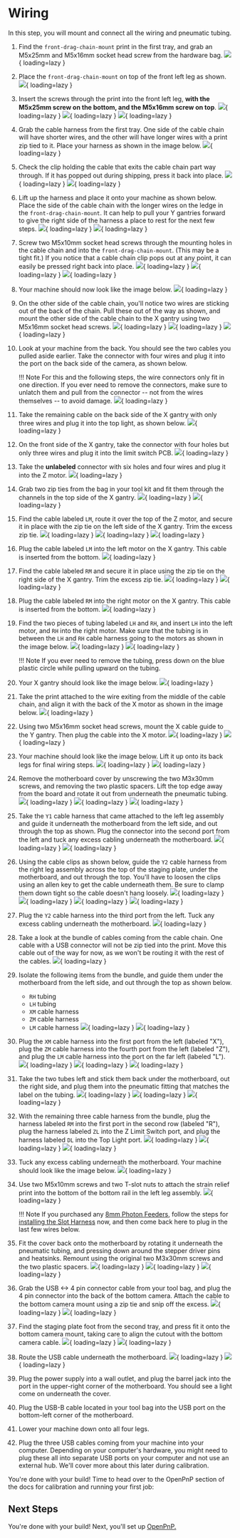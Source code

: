 <!-- markdownlint-disable-file MD045-->
# Wiring

In this step, you will mount and connect all the wiring and pneumatic tubing.

1. Find the `front-drag-chain-mount` print in the first tray, and grab an M5x25mm and M5x16mm socket head screw from the hardware bag.
  ![](images/front-leg-cable-chain-mount.JPG){ loading=lazy }

2. Place the `front-drag-chain-mount` on top of the front left leg as shown.
  ![](images/front-cable-chain-mount-placement.JPG){ loading=lazy }

3. Insert the screws through the print into the front left leg, **with the M5x25mm screw on the bottom, and the M5x16mm screw on top**.
  ![](images/chain-mount-1.JPG){ loading=lazy }
  ![](images/chain-mount-2.JPG){ loading=lazy }
  ![](images/chain-mount-3.JPG){ loading=lazy }

4. Grab the cable harness from the first tray. One side of the cable chain will have shorter wires, and the other will have longer wires with a print zip tied to it. Place your harness as shown in the image below.
  ![](images/cable-harness.JPG){ loading=lazy }

5. Check the clip holding the cable that exits the cable chain part way through. If it has popped out during shipping, press it back into place.
  ![](images/x-motor-cable-pop.JPG){ loading=lazy }
  ![](images/x-motor-cable-set.JPG){ loading=lazy }

6. Lift up the harness and place it onto your machine as shown below. Place the side of the cable chain with the longer wires on the ledge in the `front-drag-chain-mount`. It can help to pull your Y gantries forward to give the right side of the harness a place to rest for the next few steps.
  ![](images/cable-harness-placement-1.JPG){ loading=lazy }
  ![](images/cable-harness-placement-2.JPG){ loading=lazy }

7. Screw two M5x10mm socket head screws through the mounting holes in the cable chain and into the `front-drag-chain-mount`. (This may be a tight fit.) If you notice that a cable chain clip pops out at any point, it can easily be pressed right back into place.
  ![](images/screw-chain-front.JPG){ loading=lazy }
  ![](images/chain-clip-pop.JPG){ loading=lazy }
  ![](images/chain-clip-set.JPG){ loading=lazy }

8. Your machine should now look like the image below.
  ![](images/chain-half-mount.JPG){ loading=lazy }

9. On the other side of the cable chain, you'll notice two wires are sticking out of the back of the chain. Pull these out of the way as shown, and mount the other side of the cable chain to the X gantry using two M5x16mm socket head screws.
  ![](images/chain-head-mount-1.JPG){ loading=lazy }
  ![](images/chain-head-mount-2.JPG){ loading=lazy }
  ![](images/chain-head-mount-3.JPG){ loading=lazy }

10. Look at your machine from the back. You should see the two cables you pulled aside earlier. Take the connector with four wires and plug it into the port on the back side of the camera, as shown below.

    !!! Note
        For this and the following steps, the wire connectors only fit in one direction. If you ever need to remove the connectors, make sure to unlatch them and pull from the connector -- not from the wires themselves -- to avoid damage.
    ![](images/plug-top-cam.JPG){ loading=lazy }

11. Take the remaining cable on the back side of the X gantry with only three wires and plug it into the top light, as shown below.
  ![](images/plug-top-light.JPG){ loading=lazy }

12. On the front side of the X gantry, take the connector with four holes but only three wires and plug it into the limit switch PCB.
  ![](images/plug-z-limit.JPG){ loading=lazy }

13. Take the **unlabeled** connector with six holes and four wires and plug it into the Z motor.
  ![](images/plug-z-motor.JPG){ loading=lazy }

14. Grab two zip ties from the bag in your tool kit and fit them through the channels in the top side of the X gantry.
  ![](images/zip-tie-1.JPG){ loading=lazy }
  ![](images/zip-tie-2.JPG){ loading=lazy }

15. Find the cable labeled `LM`, route it over the top of the Z motor, and secure it in place with the zip tie on the left side of the X gantry. Trim the excess zip tie.
  ![](images/zip-lh-1.JPG){ loading=lazy }
  ![](images/zip-lh-2.JPG){ loading=lazy }
  ![](images/lh-trim.JPG){ loading=lazy }

16. Plug the cable labeled `LM` into the left motor on the X gantry. This cable is inserted from the bottom.
  ![](images/plug-lh.JPG){ loading=lazy }

17. Find the cable labeled `RM` and secure it in place using the zip tie on the right side of the X gantry. Trim the excess zip tie.
  ![](images/zip-rh-2.JPG){ loading=lazy }
  ![](images/rh-trim.JPG){ loading=lazy }

18. Plug the cable labeled `RM` into the right motor on the X gantry. This cable is inserted from the bottom.
  ![](images/plug-rh.JPG){ loading=lazy }

19. Find the two pieces of tubing labeled `LH` and `RH`, and insert `LH` into the left motor, and `RH` into the right motor. Make sure that the tubing is in between the `LH` and `RH` cable harness going to the motors as shown in the image below.
  ![](images/tubing.JPG){ loading=lazy }
  ![](images/tubing-inserted.JPG){ loading=lazy }
  
    !!! Note
          If you ever need to remove the tubing, press down on the blue plastic circle while pulling upward on the tubing.

20. Your X gantry should look like the image below.
  ![](images/finished-head.JPG){ loading=lazy }

21. Take the print attached to the wire exiting from the middle of the cable chain, and align it with the back of the X motor as shown in the image below.
  ![](images/x-umbilical.JPG){ loading=lazy }

22. Using two M5x16mm socket head screws, mount the X cable guide to the Y gantry. Then plug the cable into the X motor.
  ![](images/x-umbilical-mount.JPG){ loading=lazy }
  ![](images/x-motor-plug.JPG){ loading=lazy }

23. Your machine should look like the image below. Lift it up onto its back legs for final wiring steps.
  ![](images/overview-down.JPG){ loading=lazy }
  ![](images/overview-up.JPG){ loading=lazy }

24. Remove the motherboard cover by unscrewing the two M3x30mm screws, and removing the two plastic spacers. Lift the top edge away from the board and rotate it out from underneath the pneumatic tubing.
  ![](images/cover-remove-1.JPG){ loading=lazy }
  ![](images/cover-remove-2.JPG){ loading=lazy }
  ![](images/cover-remove-3.JPG){ loading=lazy }

25. Take the `Y1` cable harness that came attached to the left leg assembly and guide it underneath the motherboard from the left side, and out through the top as shown. Plug the connector into the second port from the left and tuck any excess cabling underneath the motherboard.
  ![](images/route-y1.JPG){ loading=lazy }
  ![](images/plug-y1.JPG){ loading=lazy }

26. Using the cable clips as shown below, guide the `Y2` cable harness from the right leg assembly across the top of the staging plate, under the motherboard, and out through the top. You'll have to loosen the clips using an allen key to get the cable underneath them. Be sure to clamp them down tight so the cable doesn't hang loosely.
  ![](images/route-y2-1.JPG){ loading=lazy }
  ![](images/route-y2-2.JPG){ loading=lazy }
  ![](images/route-y2-3.JPG){ loading=lazy }
  ![](images/route-y2-4.JPG){ loading=lazy }

27. Plug the `Y2` cable harness into the third port from the left. Tuck any excess cabling underneath the motherboard.
  ![](images/plug-y2.JPG){ loading=lazy }

28. Take a look at the bundle of cables coming from the cable chain. One cable with a USB connector will not be zip tied into the print. Move this cable out of the way for now, as we won't be routing it with the rest of the cables.
  ![](images/isolate-top-cam.JPG){ loading=lazy }

29. Isolate the following items from the bundle, and guide them under the motherboard from the left side, and out through the top as shown below.
    - `RH` tubing
    - `LH` tubing
    - `XM` cable harness
    - `ZM` cable harness
    - `LM` cable harness
  ![](images/isolate-half-1.JPG){ loading=lazy }
  ![](images/isolate-half-2.JPG){ loading=lazy }

30. Plug the `XM` cable harness into the first port from the left (labeled "X"), plug the `ZM` cable harness into the fourth port from the left (labeled "Z"), and plug the `LM` cable harness into the port on the far left (labeled "L").
  ![](images/plug-xm.JPG){ loading=lazy }
  ![](images/plug-zm.JPG){ loading=lazy }
  ![](images/plug-lm.JPG){ loading=lazy }

31. Take the two tubes left and stick them back under the motherboard, out the right side, and plug them into the pneumatic fitting that matches the label on the tubing.
  ![](images/guide-tubing-1.JPG){ loading=lazy }
  ![](images/guide-tubing-2.JPG){ loading=lazy }
  ![](images/plug-tubing.JPG){ loading=lazy }

32. With the remaining three cable harness from the bundle, plug the harness labeled `RM` into the first port in the second row (labeled "R"), plug the harness labeled `ZL` into the Z Limit Switch port, and plug the harness labeled `DL` into the Top Light port.
  ![](images/plug-rm.JPG){ loading=lazy }
  ![](images/plug-zl.JPG){ loading=lazy }
  ![](images/plug-dl.JPG){ loading=lazy }

33. Tuck any excess cabling underneath the motherboard. Your machine should look like the image below.
  ![](images/wired-overview.JPG){ loading=lazy }

34. Use two M5x10mm screws and two T-slot nuts to attach the strain relief print into the bottom of the bottom rail in the left leg assembly.
    ![](images/mount-strain.JPG){ loading=lazy }

    !!! Note
        If you purchased any [8mm Photon Feeders](https://opulo.io/products/8mm-feeder), follow the steps for [installing the Slot Harness](../../feeders/2-install-harness/installing-the-slot-harness.md) now, and then come back here to plug in the last few wires below.

35. Fit the cover back onto the motherboard by rotating it underneath the pneumatic tubing, and pressing down around the stepper driver pins and heatsinks. Remount using the original two M3x30mm screws and the two plastic spacers.
  ![](images/mount-cover-1.JPG){ loading=lazy }
  ![](images/mount-cover-2.JPG){ loading=lazy }
  ![](images/mount-cover-3.JPG){ loading=lazy }

36. Grab the USB <-> 4 pin connector cable from your tool bag, and plug the 4 pin connector into the back of the bottom camera. Attach the cable to the bottom camera mount using a zip tie and snip off the excess.
  ![](images/plug-bottom-cam.JPG){ loading=lazy }
  ![](images/zip-bottom-cam.JPG){ loading=lazy }

37. Find the staging plate foot from the second tray, and press fit it onto the bottom camera mount, taking care to align the cutout with the bottom camera cable.
  ![](images/mount-foot-1.JPG){ loading=lazy }
  ![](images/mount-foot-2.JPG){ loading=lazy }

38. Route the USB cable underneath the motherboard.
  ![](images/usb-under-mobo.JPG){ loading=lazy }
  ![](images/final-wiring.JPG){ loading=lazy }

39. Plug the power supply into a wall outlet, and plug the barrel jack into the port in the upper-right corner of the motherboard. You should see a light come on underneath the cover.
40. Plug the USB-B cable located in your tool bag into the USB port on the bottom-left corner of the motherboard.
41. Lower your machine down onto all four legs.
42. Plug the three USB cables coming from your machine into your computer. Depending on your computer's hardware, you might need to plug these all into separate USB ports on your computer and not use an external hub. We'll cover more about this later during calibration.

You're done with your build! Time to head over to the OpenPnP section of the docs for calibration and running your first job:

## Next Steps

You're done with your build! Next, you'll set up [OpenPnP.](../../openpnp/index.md)
